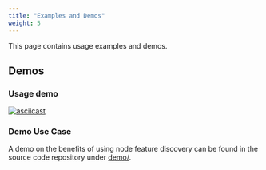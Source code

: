 ```yaml
---
title: "Examples and Demos"
weight: 5
---
```


This page contains usage examples and demos.

## Demos

### Usage demo

[![asciicast](https://asciinema.org/a/247316.svg)](https://asciinema.org/a/247316)


### Demo Use Case

A demo on the benefits of using node feature discovery can be found in the
source code repository under
[demo/](https://github.com/kubernetes-sigs/node-feature-discovery/tree/master/demo).
